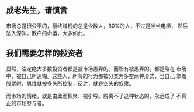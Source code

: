 
## 成老先生，请慎言
市场总是很公平的，最终赚钱的总是少数人，80%的人，不过是坐坐电梯， 然后坠入深渊。散户的命运，大多如此。


## 我们需要怎样的投资者
显然，注定绝大多数投资者都是被市场愚弄的。而所有被愚弄的，都是陷在 市场中，被自己所迷糊。这些人，所有的行为都被分类为多空两种形式，当自己 拿着股票时，思维就被多头所控制，反之，就是空头的奴隶。

而市场的情绪，就是由此而积聚、被引导。脱离不了这种状态的，永远成了 不真正的市场参与者。